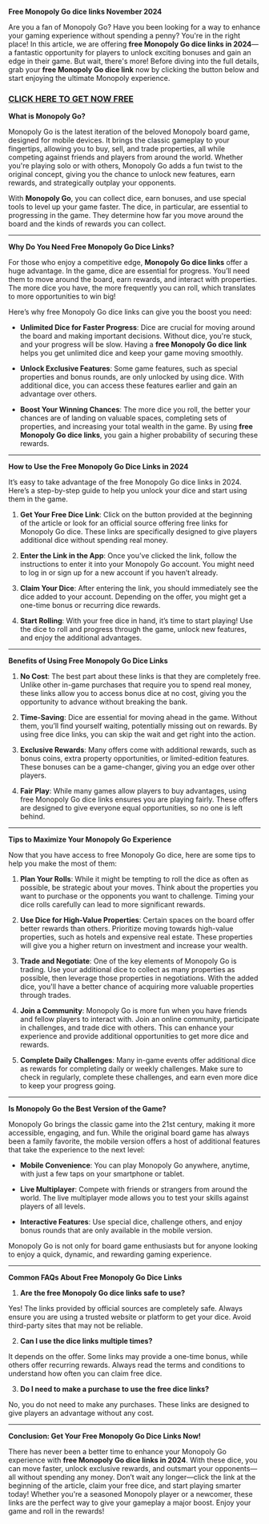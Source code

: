 **Free Monopoly Go dice links November 2024**

Are you a fan of Monopoly Go? Have you been looking for a way to enhance your gaming experience without spending a penny? You're in the right place! In this article, we are offering **free Monopoly Go dice links in 2024**—a fantastic opportunity for players to unlock exciting bonuses and gain an edge in their game. But wait, there's more! Before diving into the full details, grab your **free Monopoly Go dice link** now by clicking the button below and start enjoying the ultimate Monopoly experience.

### [CLICK HERE TO GET NOW FREE](https://freeforyou.xyz/monopoly/go/)

**What is Monopoly Go?**

Monopoly Go is the latest iteration of the beloved Monopoly board game, designed for mobile devices. It brings the classic gameplay to your fingertips, allowing you to buy, sell, and trade properties, all while competing against friends and players from around the world. Whether you're playing solo or with others, Monopoly Go adds a fun twist to the original concept, giving you the chance to unlock new features, earn rewards, and strategically outplay your opponents.

With **Monopoly Go**, you can collect dice, earn bonuses, and use special tools to level up your game faster. The dice, in particular, are essential to progressing in the game. They determine how far you move around the board and the kinds of rewards you can collect.

---

**Why Do You Need Free Monopoly Go Dice Links?**

For those who enjoy a competitive edge, **Monopoly Go dice links** offer a huge advantage. In the game, dice are essential for progress. You’ll need them to move around the board, earn rewards, and interact with properties. The more dice you have, the more frequently you can roll, which translates to more opportunities to win big!

Here’s why free Monopoly Go dice links can give you the boost you need:

- **Unlimited Dice for Faster Progress**: Dice are crucial for moving around the board and making important decisions. Without dice, you're stuck, and your progress will be slow. Having a **free Monopoly Go dice link** helps you get unlimited dice and keep your game moving smoothly.
  
- **Unlock Exclusive Features**: Some game features, such as special properties and bonus rounds, are only unlocked by using dice. With additional dice, you can access these features earlier and gain an advantage over others.

- **Boost Your Winning Chances**: The more dice you roll, the better your chances are of landing on valuable spaces, completing sets of properties, and increasing your total wealth in the game. By using **free Monopoly Go dice links**, you gain a higher probability of securing these rewards.

---

**How to Use the Free Monopoly Go Dice Links in 2024**

It’s easy to take advantage of the free Monopoly Go dice links in 2024. Here’s a step-by-step guide to help you unlock your dice and start using them in the game.

1. **Get Your Free Dice Link**: Click on the button provided at the beginning of the article or look for an official source offering free links for Monopoly Go dice. These links are specifically designed to give players additional dice without spending real money.

2. **Enter the Link in the App**: Once you’ve clicked the link, follow the instructions to enter it into your Monopoly Go account. You might need to log in or sign up for a new account if you haven’t already.

3. **Claim Your Dice**: After entering the link, you should immediately see the dice added to your account. Depending on the offer, you might get a one-time bonus or recurring dice rewards.

4. **Start Rolling**: With your free dice in hand, it’s time to start playing! Use the dice to roll and progress through the game, unlock new features, and enjoy the additional advantages.

---

**Benefits of Using Free Monopoly Go Dice Links**

1. **No Cost**: The best part about these links is that they are completely free. Unlike other in-game purchases that require you to spend real money, these links allow you to access bonus dice at no cost, giving you the opportunity to advance without breaking the bank.

2. **Time-Saving**: Dice are essential for moving ahead in the game. Without them, you’ll find yourself waiting, potentially missing out on rewards. By using free dice links, you can skip the wait and get right into the action.

3. **Exclusive Rewards**: Many offers come with additional rewards, such as bonus coins, extra property opportunities, or limited-edition features. These bonuses can be a game-changer, giving you an edge over other players.

4. **Fair Play**: While many games allow players to buy advantages, using free Monopoly Go dice links ensures you are playing fairly. These offers are designed to give everyone equal opportunities, so no one is left behind.

---

**Tips to Maximize Your Monopoly Go Experience**

Now that you have access to free Monopoly Go dice, here are some tips to help you make the most of them:

1. **Plan Your Rolls**: While it might be tempting to roll the dice as often as possible, be strategic about your moves. Think about the properties you want to purchase or the opponents you want to challenge. Timing your dice rolls carefully can lead to more significant rewards.

2. **Use Dice for High-Value Properties**: Certain spaces on the board offer better rewards than others. Prioritize moving towards high-value properties, such as hotels and expensive real estate. These properties will give you a higher return on investment and increase your wealth.

3. **Trade and Negotiate**: One of the key elements of Monopoly Go is trading. Use your additional dice to collect as many properties as possible, then leverage those properties in negotiations. With the added dice, you'll have a better chance of acquiring more valuable properties through trades.

4. **Join a Community**: Monopoly Go is more fun when you have friends and fellow players to interact with. Join an online community, participate in challenges, and trade dice with others. This can enhance your experience and provide additional opportunities to get more dice and rewards.

5. **Complete Daily Challenges**: Many in-game events offer additional dice as rewards for completing daily or weekly challenges. Make sure to check in regularly, complete these challenges, and earn even more dice to keep your progress going.

---

**Is Monopoly Go the Best Version of the Game?**

Monopoly Go brings the classic game into the 21st century, making it more accessible, engaging, and fun. While the original board game has always been a family favorite, the mobile version offers a host of additional features that take the experience to the next level:

- **Mobile Convenience**: You can play Monopoly Go anywhere, anytime, with just a few taps on your smartphone or tablet.
  
- **Live Multiplayer**: Compete with friends or strangers from around the world. The live multiplayer mode allows you to test your skills against players of all levels.

- **Interactive Features**: Use special dice, challenge others, and enjoy bonus rounds that are only available in the mobile version.

Monopoly Go is not only for board game enthusiasts but for anyone looking to enjoy a quick, dynamic, and rewarding gaming experience.

---

**Common FAQs About Free Monopoly Go Dice Links**

1. **Are the free Monopoly Go dice links safe to use?**

Yes! The links provided by official sources are completely safe. Always ensure you are using a trusted website or platform to get your dice. Avoid third-party sites that may not be reliable.

2. **Can I use the dice links multiple times?**

It depends on the offer. Some links may provide a one-time bonus, while others offer recurring rewards. Always read the terms and conditions to understand how often you can claim free dice.

3. **Do I need to make a purchase to use the free dice links?**

No, you do not need to make any purchases. These links are designed to give players an advantage without any cost.

---

**Conclusion: Get Your Free Monopoly Go Dice Links Now!**

There has never been a better time to enhance your Monopoly Go experience with **free Monopoly Go dice links in 2024**. With these dice, you can move faster, unlock exclusive rewards, and outsmart your opponents—all without spending any money. Don’t wait any longer—click the link at the beginning of the article, claim your free dice, and start playing smarter today! Whether you're a seasoned Monopoly player or a newcomer, these links are the perfect way to give your gameplay a major boost. Enjoy your game and roll in the rewards!
